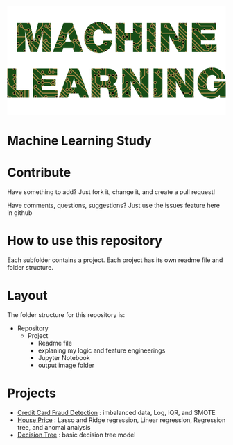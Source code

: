 <p align="center">
  <img src=ML.png>
</p>

# Machine Learning Study

# Contribute
Have something to add? Just fork it, change it, and create a pull request! <br>

Have comments, questions, suggestions? Just use the issues feature here in github

# How to use this repository
Each subfolder contains a project. Each project has its own readme file and folder structure.

# Layout
The folder structure for this repository is:

* Repository
  * Project
    * Readme file
     * explaning my logic and feature engineerings
    * Jupyter Notebook
    * output image folder
    
# Projects
* [Credit Card Fraud Detection](https://github.com/jyoon2286/machine-learning-study/tree/main/Credit%20Card%20Fraud%20Detection) : imbalanced data, Log, IQR, and SMOTE
* [House Price](https://github.com/jyoon2286/machine-learning-study/tree/main/House%20Price) : Lasso and Ridge regression, Linear regression, Regression tree, and anomal analysis
* [Decision Tree](https://github.com/jyoon2286/machine-learning-study/tree/main/Decision%20Tree) : basic decision tree model
